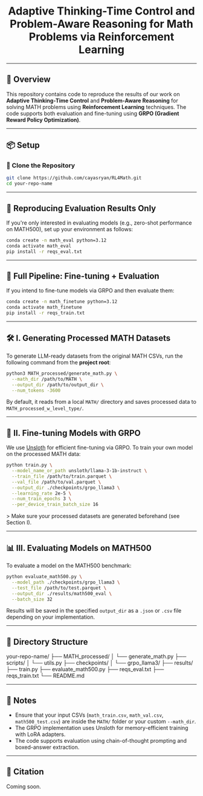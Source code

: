 <div align="center">
  <h1>Adaptive Thinking-Time Control and Problem-Aware Reasoning for Math Problems via Reinforcement Learning</h1>
</div>

---

## 🧠 Overview

This repository contains code to reproduce the results of our work on **Adaptive Thinking-Time Control** and **Problem-Aware Reasoning** for solving MATH problems using **Reinforcement Learning** techniques. The code supports both evaluation and fine-tuning using **GRPO (Gradient Reward Policy Optimization)**.

---

## 📦 Setup

### 📁 Clone the Repository

```bash
git clone https://github.com/cayasryan/RL4Math.git
cd your-repo-name
```
---

## 🧪 Reproducing Evaluation Results Only

If you're only interested in evaluating models (e.g., zero-shot performance on MATH500), set up your environment as follows:

```bash
conda create -n math_eval python=3.12
conda activate math_eval
pip install -r reqs_eval.txt
```
---

## 🔁 Full Pipeline: Fine-tuning + Evaluation

If you intend to fine-tune models via GRPO and then evaluate them:

```bash
conda create -n math_finetune python=3.12
conda activate math_finetune
pip install -r reqs_train.txt
```
---

## 🛠️ I. Generating Processed MATH Datasets

To generate LLM-ready datasets from the original MATH CSVs, run the following command from the **project root**:

```bash
python3 MATH_processed/generate_math.py \
  --math_dir /path/to/MATH \
  --output_dir /path/to/output_dir \
  --num_tokens -3600
```
By default, it reads from a local `MATH/` directory and saves processed data to `MATH_processed_w_level_type/`.

---

## 🧬 II. Fine-tuning Models with GRPO

We use [Unsloth](https://github.com/unslothai/unsloth) for efficient fine-tuning via GRPO. To train your own model on the processed MATH data:

```bash
python train.py \
  --model_name_or_path unsloth/llama-3-1b-instruct \
  --train_file /path/to/train.parquet \
  --val_file /path/to/val.parquet \
  --output_dir ./checkpoints/grpo_llama3 \
  --learning_rate 2e-5 \
  --num_train_epochs 3 \
  --per_device_train_batch_size 16
```
&gt; Make sure your processed datasets are generated beforehand (see Section I).

---

## 📊 III. Evaluating Models on MATH500

To evaluate a model on the MATH500 benchmark:

```bash
python evaluate_math500.py \
  --model_path ./checkpoints/grpo_llama3 \
  --test_file /path/to/test.parquet \
  --output_dir ./results/math500_eval \
  --batch_size 32
```
Results will be saved in the specified `output_dir` as a `.json` or `.csv` file depending on your implementation.

---

## 📁 Directory Structure

your-repo-name/
├── MATH_processed/
│   └── generate_math.py
├── scripts/
│   └── utils.py
├── checkpoints/
│   └── grpo_llama3/
├── results/
├── train.py
├── evaluate_math500.py
├── reqs_eval.txt
├── reqs_train.txt
└── README.md

---

## 📌 Notes

- Ensure that your input CSVs (`math_train.csv`, `math_val.csv`, `math500_test.csv`) are inside the `MATH/` folder or your custom `--math_dir`.
- The GRPO implementation uses Unsloth for memory-efficient training with LoRA adapters.
- The code supports evaluation using chain-of-thought prompting and boxed-answer extraction.

---

## 📜 Citation

Coming soon.
